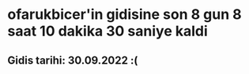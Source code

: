# ofarukbicer'in gidisine son 8 gun 8 saat 10 dakika 30 saniye kaldi

## Gidis tarihi: 30.09.2022 :(